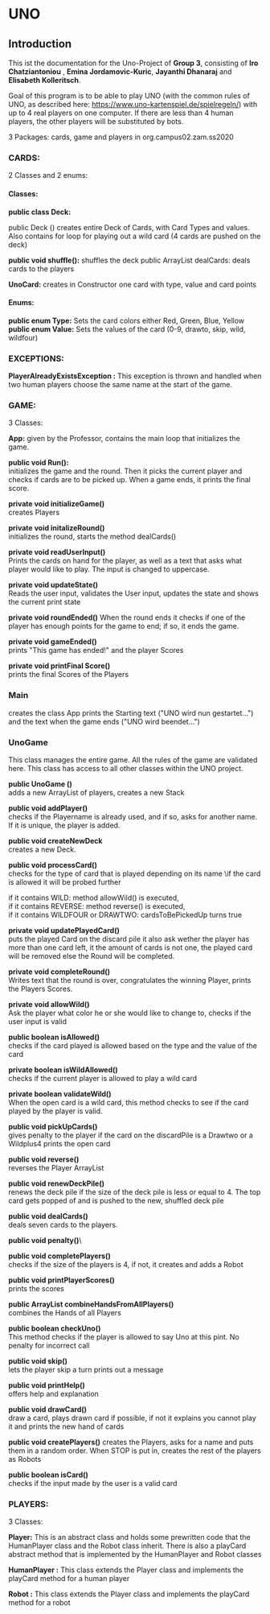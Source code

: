 # UNO

## Introduction

This ist the documentation for the Uno-Project of **Group 3**, consisting of **Iro Chatziantoniou** , **Emina Jordamovic-Kuric**, **Jayanthi Dhanaraj** and **Elisabeth Kolleritsch**.

Goal of this program is to be able to play UNO (with the common rules of UNO, as described here: https://www.uno-kartenspiel.de/spielregeln/) with up to 4 real players on one computer. If there are less than 4 human players, the other players will be substituted by bots.

3 Packages: cards, game and players in org.campus02.zam.ss2020

### CARDS:

2 Classes and 2 enums:

#### Classes:

**public class Deck:** 

public Deck ()
creates entire Deck of Cards, with Card Types and values.
Also contains for loop for playing out a wild card (4 cards are pushed on the deck)

**public void shuffle():** 
shuffles the deck
public ArrayList dealCards: deals cards to the players


**UnoCard:** 
creates in Constructor one card with type, value and card points


#### Enums:

**public enum Type:** Sets the card colors either Red, Green, Blue, Yellow
**public enum Value:** Sets the values of the card (0-9, drawto, skip, wild, wildfour)

### EXCEPTIONS:

**PlayerAlreadyExistsException :** This exception is thrown and handled when two human players choose the same name at the start of the game. 

### GAME:

3 Classes:

**App:** given by the Professor, contains the main loop that initializes the game.
	
**public void Run():**\
initializes the game and the round. Then it picks the current player and checks if 	cards are to be picked up. When a game ends, it prints the final score.

**private void initializeGame()**\
creates Players

**private void initalizeRound()**\
initializes the round, starts the method dealCards()


**private void readUserInput()**\
Prints the cards on hand for the player, as well as a text that asks what player would like to play. The input is changed to uppercase.

**private void updateState()**\
Reads the user input, validates the User input, updates the state and shows the current print state


**private void roundEnded()**
When the round ends it checks if one of the player has enough points for the game to end; if so, it ends the game.

**private void gameEnded()**\
prints "This game has ended!" and the player Scores

**private void printFinal Score()**\
prints the final Scores of the Players


### Main
creates the class App
prints the Starting text ("UNO wird nun gestartet...") and the text when the game 	ends ("UNO wird beendet...")



### UnoGame

This class manages the entire game.  All the rules of the game are validated here. This class has access to all other classes within the UNO project.


**public UnoGame ()**\
adds a new ArrayList of players, creates a new Stack

**public void addPlayer()**\
checks if the Playername is already used, and if so, asks for another name. If it is unique, the player is added.

**public void createNewDeck**\
creates a new Deck.

**public void processCard()**\
checks for the type of card that is played depending on its name \if the card is allowed it will be probed further 

if it contains WILD: method allowWild() is executed,\
if it contains REVERSE: method reverse() is executed,\
if it contains WILDFOUR or DRAWTWO: cardsToBePickedUp turns true

**private void updatePlayedCard()**\
puts the played Card on the discard pile
it also ask wether the player has more than one card left,
it the amount of cards is not one, the played card will be removed
else the Round will be completed.


**private void completeRound()**\
Writes text that the round is over, congratulates the winning Player, 
prints the Players Scores.

**private void allowWild()**\
Ask the player what color he or she would like to change to, checks if the user input is valid

**public boolean isAllowed()**\
checks if the card played is allowed based on the type and the value of the card

**private boolean isWildAllowed()**\
checks if the current player is allowed to play a wild card

**private boolean validateWild()**\
When the open card is a wild card, this method checks to see if the card played by the player is valid.


**public void pickUpCards()**\
gives penalty to the player if the card on the discardPile is a Drawtwo or a Wildplus4
prints the open card

**public void reverse()**\
reverses the Player ArrayList

**public void renewDeckPile()**\
renews the deck pile if the size of the deck pile is less or equal to 4. 
The top card gets popped of and is pushed to the new, shuffled deck pile

**public void dealCards()**\
deals seven cards to the players.


**public void penalty()**\


**public void completePlayers()**\
checks if the size of the players is 4, if not, it creates and adds a Robot

**public void printPlayerScores()**\
prints the scores


**public ArrayList<UnoCard> combineHandsFromAllPlayers()**\
combines the Hands of all Players

**public boolean checkUno()**\
This method checks if the player is allowed to say Uno at this pint. No penalty for incorrect call

**public void skip()**\
lets the player skip a turn
prints out a message

**public void printHelp()**\
offers help and explanation

**public void drawCard()**\
draw a card, plays drawn card if possible, if not it explains you cannot play it and prints the new hand of cards

**public void createPlayers()**
creates the Players, asks for a name and puts them in a random order. When STOP is put in, creates the rest of the players as Robots

**public boolean isCard()**\
checks if the input made by the user is a valid card



### PLAYERS:

3 Classes:

**Player:** This is an abstract class and holds some prewritten code that the HumanPlayer class and the Robot class inherit.  There is  also a playCard abstract method that is implemented by the HumanPlayer and Robot classes

**HumanPlayer :** This class extends the Player class and implements the playCard method for a human player



**Robot :** This class extends the Player class and implements the playCard method for a robot

